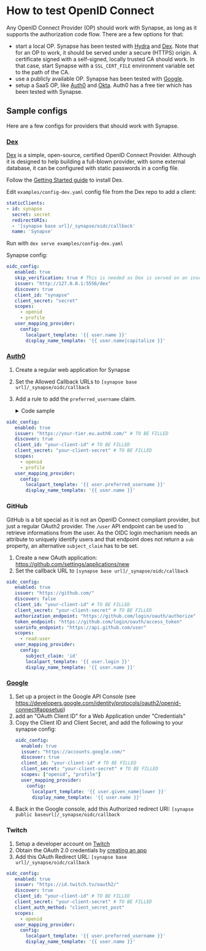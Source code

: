 # How to test OpenID Connect

Any OpenID Connect Provider (OP) should work with Synapse, as long as it supports the authorization code flow.
There are a few options for that:

 - start a local OP. Synapse has been tested with [Hydra][hydra] and [Dex][dex-idp].
   Note that for an OP to work, it should be served under a secure (HTTPS) origin.
   A certificate signed with a self-signed, locally trusted CA should work. In that case, start Synapse with a `SSL_CERT_FILE` environment variable set to the path of the CA.
 - use a publicly available OP. Synapse has been tested with [Google][google-idp].
 - setup a SaaS OP, like [Auth0][auth0] and [Okta][okta]. Auth0 has a free tier which has been tested with Synapse.

[google-idp]: https://developers.google.com/identity/protocols/OpenIDConnect#authenticatingtheuser
[auth0]: https://auth0.com/
[okta]: https://www.okta.com/
[dex-idp]: https://github.com/dexidp/dex
[hydra]: https://www.ory.sh/docs/hydra/


## Sample configs

Here are a few configs for providers that should work with Synapse.

### [Dex][dex-idp]

[Dex][dex-idp] is a simple, open-source, certified OpenID Connect Provider.
Although it is designed to help building a full-blown provider, with some external database, it can be configured with static passwords in a config file.

Follow the [Getting Started guide](https://github.com/dexidp/dex/blob/master/Documentation/getting-started.md) to install Dex.

Edit `examples/config-dev.yaml` config file from the Dex repo to add a client:

```yaml
staticClients:
- id: synapse
  secret: secret
  redirectURIs:
  - '[synapse base url]/_synapse/oidc/callback'
  name: 'Synapse'
```

Run with `dex serve examples/config-dex.yaml`

Synapse config:

```yaml
oidc_config:
   enabled: true
   skip_verification: true # This is needed as Dex is served on an insecure endpoint
   issuer: "http://127.0.0.1:5556/dex"
   discover: true
   client_id: "synapse"
   client_secret: "secret"
   scopes:
     - openid
     - profile
   user_mapping_provider:
     config:
       localpart_template: '{{ user.name }}'
       display_name_template: '{{ user.name|capitalize }}'
```

### [Auth0][auth0]

1. Create a regular web application for Synapse
2. Set the Allowed Callback URLs to `[synapse base url]/_synapse/oidc/callback`
3. Add a rule to add the `preferred_username` claim.
   <details>
    <summary>Code sample</summary>

    ```js
    function addPersistenceAttribute(user, context, callback) {
      user.user_metadata = user.user_metadata || {};
      user.user_metadata.preferred_username = user.user_metadata.preferred_username || user.user_id;
      context.idToken.preferred_username = user.user_metadata.preferred_username;

      auth0.users.updateUserMetadata(user.user_id, user.user_metadata)
        .then(function(){
            callback(null, user, context);
        })
        .catch(function(err){
            callback(err);
        });
    }
    ```

  </details>


```yaml
oidc_config:
   enabled: true
   issuer: "https://your-tier.eu.auth0.com/" # TO BE FILLED
   discover: true
   client_id: "your-client-id" # TO BE FILLED
   client_secret: "your-client-secret" # TO BE FILLED
   scopes:
     - openid
     - profile
   user_mapping_provider:
     config:
       localpart_template: '{{ user.preferred_username }}'
       display_name_template: '{{ user.name }}'
```

### GitHub

GitHub is a bit special as it is not an OpenID Connect compliant provider, but just a regular OAuth2 provider.
The `/user` API endpoint can be used to retrieve informations from the user.
As the OIDC login mechanism needs an attribute to uniquely identify users and that endpoint does not return a `sub` property, an alternative `subject_claim` has to be set.

1. Create a new OAuth application: https://github.com/settings/applications/new
2. Set the callback URL to `[synapse base url]/_synapse/oidc/callback`

```yaml
oidc_config:
   enabled: true
   issuer: "https://github.com/"
   discover: false
   client_id: "your-client-id" # TO BE FILLED
   client_secret: "your-client-secret" # TO BE FILLED
   authorization_endpoint: "https://github.com/login/oauth/authorize"
   token_endpoint: "https://github.com/login/oauth/access_token"
   userinfo_endpoint: "https://api.github.com/user"
   scopes:
     - read:user
   user_mapping_provider:
     config:
       subject_claim: 'id'
       localpart_template: '{{ user.login }}'
       display_name_template: '{{ user.name }}'
```

### [Google](https://developers.google.com/identity/protocols/oauth2/openid-connect)

1. Set up a project in the Google API Console (see https://developers.google.com/identity/protocols/oauth2/openid-connect#appsetup)
2. add an "OAuth Client ID" for a Web Application under "Credentials" 
3. Copy the Client ID and Client Secret, and add the following to your synapse config:
   ```yaml
   oidc_config:
     enabled: true
     issuer: "https://accounts.google.com/"
     discover: true
     client_id: "your-client-id" # TO BE FILLED
     client_secret: "your-client-secret" # TO BE FILLED
     scopes: ["openid", "profile"]
     user_mapping_provider:
       config:
         localpart_template: '{{ user.given_name|lower }}'
         display_name_template: '{{ user.name }}'
   ```
4. Back in the Google console, add this Authorized redirect URI: `[synapse public baseurl]/_synapse/oidc/callback`

### Twitch

1. Setup a developer account on [Twitch](https://dev.twitch.tv/)
2. Obtain the OAuth 2.0 credentials by [creating an app](https://dev.twitch.tv/console/apps/)
3. Add this OAuth Redirect URL: `[synapse base url]/_synapse/oidc/callback`

```yaml
oidc_config:
   enabled: true
   issuer: "https://id.twitch.tv/oauth2/"
   discover: true
   client_id: "your-client-id" # TO BE FILLED
   client_secret: "your-client-secret" # TO BE FILLED
   client_auth_method: "client_secret_post"
   scopes:
     - openid
   user_mapping_provider:
     config:
       localpart_template: '{{ user.preferred_username }}'
       display_name_template: '{{ user.name }}'
```
